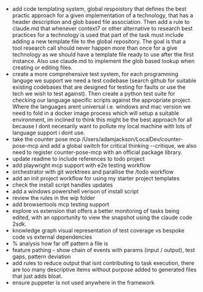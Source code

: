 - add code templating system, global respoistory that defines the best practic approach for a given implementation of a technology, that has a header description and glob based file association. Then add a rule to claude.md that whenever context7 or other alternative to research best practices for a technology is used that part of the task must include adding a new template file to the global repository. The goal is that a tool research call should never happen more than once for a give technology as we should have a template file ready to use after the first instance. Also use claude.md to implement the glob based lookup when creating or editing files.
- create a more comprehensive test system, for each programming languge we support we need a test codebase (search github for suitable existing codebases that are designed for testing for faults or use the tech we wish to test against). Then create a python test suite for checking our language specific scripts against the appropriate project. Where the languages arent universal i.e. windows and mac version we need to fold in a docker image process which will setup a suitable environment, im inclined to think this might be the best approach for all because I dont necesarily want to pollute my local machine with lots of language support i dont use.
- take the counter pose mcp /Users/adamjackson/LocalDev/counter-pose-mcp and add a global switch for critical thinking --critique, we also need to register counter-pose-mcp with an official package library.
- update readme to include references to todo project
- add playwright mcp support with e2e testing workflow
- orchestrator with git worktrees and parallise the /todo workflow
- add an init project workflow for using my starter project templates
- check the install script handles updates
- add a windows powershell verison of install script
- review the rules in the wip folder
- add browsertools mcp testing support
- explore vs extension that offers a better monitoring of tasks being edited, with an opportunity to view the snapshot using the claude code 2sdk.
- knowledge graph visual representation of test coverage vs bespoke code vs external dependencies
- % analysis how far off pattern a file is
- feature pathing - show chain of events with params (input / output), test gaps, pattern deviation
- add rules to reduce output that isnt contributing to task execution, there are too many descriptive items without purpose added to generated files that just adds bloat.
- ensure puppeter is not used anywhere in the framework

